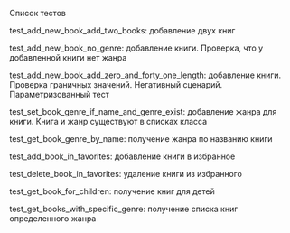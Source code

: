 Список тестов


test_add_new_book_add_two_books: добавление двух книг

test_add_new_book_no_genre: добавление книги. Проверка, что у добавленной книги нет жанра
    
test_add_new_book_add_zero_and_forty_one_length: добавление книги. Проверка граничных значений. Негативный сценарий. Параметризованный тест
        
test_set_book_genre_if_name_and_genre_exist: добавление жанра для книги. Книга и жанр существуют в списках класса

test_get_book_genre_by_name: получение жанра по названию книги

test_add_book_in_favorites: добавление книги в избранное
        
test_delete_book_in_favorites: удаление книги из избранного
       
test_get_book_for_children: получение книг для детей
        
test_get_books_with_specific_genre: получение списка книг определенного жанра
        